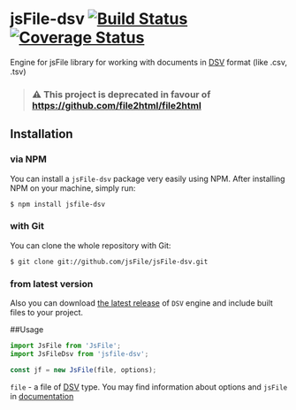 # jsFile-dsv [![Build Status](https://secure.travis-ci.org/jsFile/jsFile-dsv.png?branch=master)](https://travis-ci.org/jsFile/jsFile-dsv) [![Coverage Status](https://coveralls.io/repos/jsFile/jsFile-dsv/badge.svg?branch=master&service=github)](https://coveralls.io/github/jsFile/jsFile-dsv?branch=master)

Engine for jsFile library for working with documents in [DSV](https://en.wikipedia.org/wiki/Delimiter-separated_values) format (like .csv, .tsv)

> ### :warning: This project is deprecated in favour of https://github.com/file2html/file2html

## Installation
### via NPM

You can install a <code>jsFile-dsv</code> package very easily using NPM. After
installing NPM on your machine, simply run:
````
$ npm install jsfile-dsv
````

### with Git

You can clone the whole repository with Git:
````
$ git clone git://github.com/jsFile/jsFile-dsv.git
````

### from latest version

Also you can download [the latest release](https://github.com/jsFile/jsFile-dsv/tree/master/dist) of `DSV` engine and include built files to your project.


##Usage
````js
import JsFile from 'JsFile';
import JsFileDsv from 'jsfile-dsv';

const jf = new JsFile(file, options);
````
`file` - a file of [DSV](https://en.wikipedia.org/wiki/Delimiter-separated_values) type. You may find information about options and `jsFile` in [documentation](https://github.com/jsFile/jsFile#installation)
